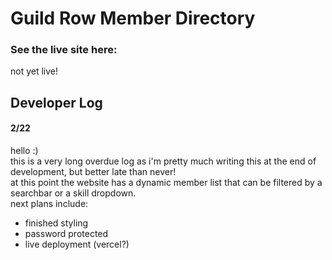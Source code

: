 # Guild Row Member Directory
### See the live site here:
not yet live!

## Developer Log
#### 2/22
hello :) <br />
this is a very long overdue log as i'm pretty much writing this at the end of development, but better late than never! <br />
at this point the website has a dynamic member list that can be filtered by a searchbar or a skill dropdown.<br />
next plans include:
<ul>
<li> finished styling </li>
<li> password protected </li>
<li> live deployment (vercel?) </li>
</ul>